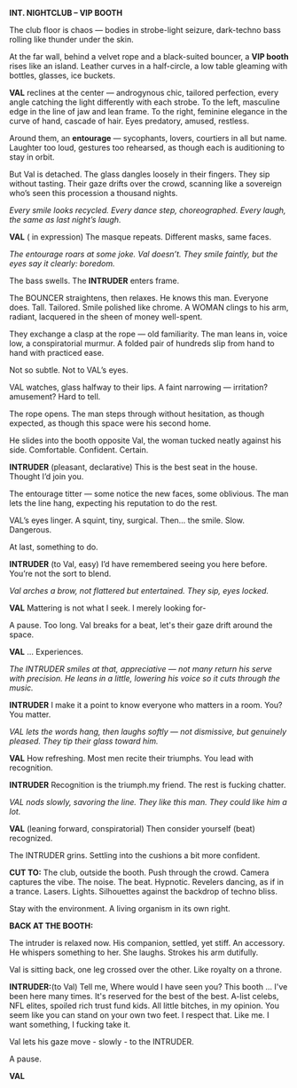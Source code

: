 **INT. NIGHTCLUB – VIP BOOTH**

The club floor is chaos — bodies in strobe-light seizure, dark-techno bass rolling like thunder under the skin.

At the far wall, behind a velvet rope and a black-suited bouncer, a **VIP booth** rises like an island. Leather curves in a half-circle, a low table gleaming with bottles, glasses, ice buckets.

**VAL** reclines at the center — androgynous chic, tailored perfection, every angle catching the light differently with each strobe. To the left, masculine edge in the line of jaw and lean frame. To the right, feminine elegance in the curve of hand, cascade of hair. Eyes predatory, amused, restless.

Around them, an **entourage** — sycophants, lovers, courtiers in all but name. Laughter too loud, gestures too rehearsed, as though each is auditioning to stay in orbit.

But Val is detached. The glass dangles loosely in their fingers. They sip without tasting. Their gaze drifts over the crowd, scanning like a sovereign who’s seen this procession a thousand nights.

_Every smile looks recycled. Every dance step, choreographed. Every laugh, the same as last night’s laugh._

**VAL** ( in expression) The masque repeats. Different masks, same faces.

_The entourage roars at some joke. Val doesn’t. They smile faintly, but the eyes say it clearly: boredom._

The bass swells. The **INTRUDER** enters frame.

The BOUNCER straightens, then relaxes. He knows this man. Everyone does. Tall. Tailored. Smile polished like chrome. A WOMAN clings to his arm, radiant, lacquered in the sheen of money well-spent.

They exchange a clasp at the rope — old familiarity. The man leans in, voice low, a conspiratorial murmur. A folded pair of hundreds slip from hand to hand with practiced ease.

Not so subtle. Not to VAL’s eyes.

VAL watches, glass halfway to their lips. A faint narrowing — irritation? amusement? Hard to tell.

The rope opens. The man steps through without hesitation, as though expected, as though this space were his second home.

He slides into the booth opposite Val, the woman tucked neatly against his side. Comfortable. Confident. Certain.

**INTRUDER** (pleasant, declarative) 
This is the best seat in the house. Thought I’d join you.

The entourage titter — some notice the new faces, some oblivious. The man lets the line hang, expecting his reputation to do the rest.

VAL’s eyes linger. A squint, tiny, surgical. Then… the smile. Slow. Dangerous.

At last, something to do.

**INTRUDER** (to Val, easy) 
I’d have remembered seeing you here before. You’re not the sort to blend.

_Val arches a brow, not flattered but entertained. They sip, eyes locked._

**VAL** 
Mattering is not what I seek.  I merely looking for-

A pause.  Too long.
Val breaks for a beat, let's their gaze drift around the space.

**VAL**
... Experiences.

_The INTRUDER smiles at that, appreciative — not many return his serve with precision. He leans in a little, lowering his voice so it cuts through the music._

**INTRUDER** 
I make it a point to know everyone who matters in a room. You? You matter.

_VAL lets the words hang, then laughs softly — not dismissive, but genuinely pleased. They tip their glass toward him._

**VAL** How refreshing. Most men recite their triumphs. You lead with recognition.

**INTRUDER** Recognition is the triumph.my friend. The rest is fucking chatter.

_VAL nods slowly, savoring the line. They like this man. They could like him a lot._

**VAL** (leaning forward, conspiratorial) Then consider yourself (beat) recognized.

The INTRUDER grins.  Settling into the cushions a bit more confident.

**CUT TO:**
The club, outside the booth.  Push through the crowd.  Camera captures the vibe.  The noise.  The beat.  Hypnotic.  Revelers dancing, as if in a trance.  Lasers. Lights. Silhouettes against the backdrop of techno bliss.

Stay with the environment.  A living organism in its own right.

**BACK AT THE BOOTH:**

The intruder is relaxed now.  His companion, settled, yet stiff.  An accessory.  He whispers something to her.  She laughs. Strokes his arm dutifully.

Val is sitting back, one leg crossed over the other.  Like royalty on a throne.

**INTRUDER:**(to Val)
Tell me, Where would I have seen you?  This booth ... I've been here many times.  It's reserved for the best of the best.  A-list celebs, NFL elites, spoiled rich trust fund kids.  All little bitches, in my opinion.  You seem like you can stand on your own two feet.  I respect that.  Like me.  I want something, I fucking take it.

Val lets his gaze move - slowly - to the INTRUDER.

A pause.

**VAL**



